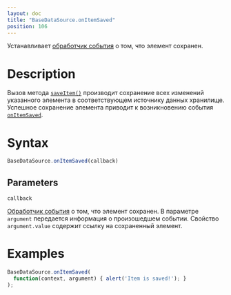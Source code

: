```yaml
---
layout: doc
title: "BaseDataSource.onItemSaved"
position: 106
---
```


Устанавливает [обработчик события](../../../KeyConcepts/Script/) о том, что элемент сохранен.

# Description

Вызов метода [`saveItem()`](../BaseDataSource.saveItem/) производит сохранение всех изменений
указанного элемента в соответствующем источнику данных хранилище. Успешное сохранение элемента
приводит к возникновению события [`onItemSaved`](../BaseDataSource.onItemSaved/).

# Syntax

```js
BaseDataSource.onItemSaved(callback)
```

## Parameters

`callback`

[Обработчик события](../../../KeyConcepts/Script/) о том, что элемент сохранен. В параметре `argument`
передается информация о произошедшем событии. Свойство `argument.value` содержит ссылку на сохраненный
элемент.

# Examples

```js
BaseDataSource.onItemSaved(
  function(context, argument) { alert('Item is saved!'); }
);
```
